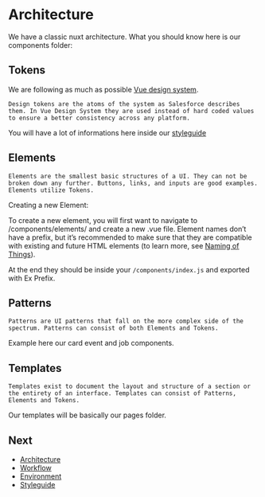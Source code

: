 # Architecture

We have a classic nuxt architecture. What you should know here is our components folder:

## Tokens

We are following as much as possible [Vue design system](https://github.com/viljamis/vue-design-system/wiki/working-with-the-system).

`Design tokens are the atoms of the system as Salesforce describes them. In Vue Design System they are used instead of hard coded values to ensure a better consistency across any platform.`

You will have a lot of informations here inside our [styleguide]('./styleguide.md)

## Elements

`Elements are the smallest basic structures of a UI. They can not be broken down any further. Buttons, links, and inputs are good examples. Elements utilize Tokens.`

Creating a new Element:

To create a new element, you will first want to navigate to /components/elements/ and create a new .vue file. Element names don’t have a prefix, but it’s recommended to make sure that they are compatible with existing and future HTML elements (to learn more, see [Naming of Things](https://github.com/viljamis/vue-design-system/wiki/naming-of-Things)).

At the end they should be inside your `/components/index.js` and exported with Ex Prefix.

## Patterns

`Patterns are UI patterns that fall on the more complex side of the spectrum. Patterns can consist of both Elements and Tokens.`

Example here our card event and job components.

## Templates

`Templates exist to document the layout and structure of a section or the entirety of an interface. Templates can consist of Patterns, Elements and Tokens.`

Our templates will be basically our pages folder.

## Next

- [Architecture](./architecture.md)
- [Workflow](./workflow.md)
- [Environment](./environment.md)
- [Styleguide](./styleguide.md)
